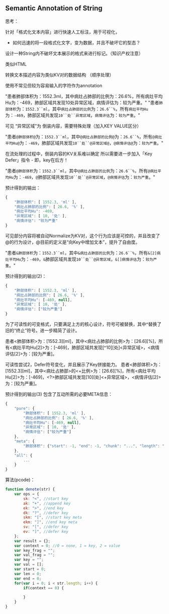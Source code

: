 ## Semantic Annotation of String

思考：

针对「格式化文本内容」进行快速人工标注，用于可视化，
- 如何迅速的将一段格式化文字，变为数据，并且不破坏它的型态？

设计一种String内不破坏文本展示的格式来进行标记。（知识产权注意）

类似HTML

转换文本描述内容为类似KV对的数据结构 （顺序处理）

使用不常见但较为容易输入的字符作为annotation

"患者肺部体积为：1552.3ml，其中病灶占肺部的比例为：26.6%，所有病灶平均Hu为：-469，肺部区域共发现10处异常区域，病情评估为：较为严重。"
"患者`肺部体积`为：`1552.3``ml`，其中`病灶占肺部的比例`为：`26.6``%`，所有`病灶平均Hu`为：`-469`，肺部区域共发现`10``处``异常区域`，`病情评估`为：`较为严重`。"

可见 “异常区域”为 倒装内容，需要特殊处理（加入KEY VALUE区分）

"患者`@肺部体积@`为：`1552.3``ml`，其中`@病灶占肺部的比例@`为：`26.6``%`，所有`@病灶平均Hu@`为：`-469`，肺部区域共发现`10``处``@异常区域@`，`@病情评估@`为：`较为严重`。"

在流处理的过程中，倒装内容的KV关系难以确定 所以需要进一步加入「Key Defer」指令 - 即，key在后方！

"患者`@肺部体积`为：`1552.3``ml`，其中`@病灶占肺部的比例`为：`26.6``%`，所有`@病灶平均Hu`为：`-469`，`@`肺部区域共发现`10``处``@异常区域`，`@病情评估`为：`较为严重`。"

预计得到的输出：
``` javascript
{
    "肺部体积": [ 1552.3, 'ml' ],
    "病灶占肺部的比例": [ 26.6, '%' ],
    "病灶平均Hu": -469,
    "异常区域": [ 10, '处' ],
    "病情评估": "较为严重"
}
```

可见部分内容将被自动Normalize为KV对，这个行为应该是可控的，并且改变了@的行为设计，@目前的定义是“向Key中增加文本”，提升了自由度。

"患者`&肺部体积`为：`1552.3``ml`，其中`&病灶占肺部的比例`为：`26.6``%`，所有`&[2]病灶平均Hu`为：`-469`，`&`肺部区域共发现`10``处``@异常区域`，`&[]病情评估`为：`较为严重`。"


预计得到的输出(2)：
``` javascript
{
    "肺部体积": [ 1552.3, 'ml' ],
    "病灶占肺部的比例": [ 26.6, '%' ],
    "病灶平均Hu": [-469, null],
    "异常区域": [ 10, '处' ],
    "病情评估": ["较为严重"]
}
```

为了可读性的可变格式，只要满足上方的核心设计，符号可被替换，其中^替换了旧的“终止”符号。进一步精简了设计。

患者<肺部体积>为：[1552.3][ml]，其中<病灶占肺部的比例>为：[26.6][%]，所有<病灶平均Hu[2]>为：[-469]，肺部区域共发现[^10][处]<异常区域>，<病情评估[2]>为：[较为严重]。

可读性尝试2，Defer符号变化，并且展示了Key拼接能力。
患者<肺部体积>为：[1552.3][ml]，其中<病灶占肺部>的<+比例>为：[26.6][%]，所有<病灶平均Hu[2]>为：[-469]，<?>肺部区域共发现[10][处]<+异常区域>，<病情评估[2]>为：[较为严重]。


预计得到的输出(3) 包含了互动所需的必要META信息：
``` javascript
{
    "pure": {
        "肺部体积": [ 1552.3, 'ml' ],
        "病灶占肺部的比例": [ 26.6, '%' ],
        "病灶平均Hu": [-469, null],
        "异常区域": [ 10, '处' ],
        "病情评估": ["较为严重"]
    },
    "meta": {
        "肺部体积": {"start": -1, "end": -1, "chunk": "...", "length": ".." }
    },
    "all": {
        ...
    }
}
```

算法(pcode)：
```javascript
function denote(str) {
    var ops = {
        sk: "<", //start key
        ak: "+", //append key
        ek: ">", //end key
        dk: "?", //defer key
        skm: "[", //start key meta
        ekm: "]", //end key meta
        sv: "[", //defer key
        ev: "]", //defer key
    };
    var result = {};
    var context = 0; //0 = none, 1 = key, 2 = value
    var key_frag = "";
    var val_frag = "";
    var key = "";
    var val = [];
    var start = 0;
    var len = 0;
    var end = 0;
    for(var i = 0; i < str.length; i++) {
        if(context == 0) {
            
        }
    }
}
```

